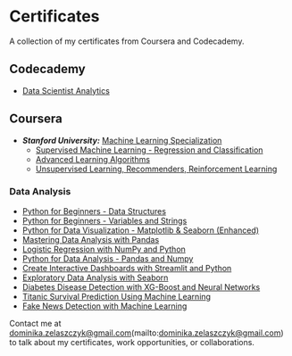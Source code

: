 # Certificates

A collection of my certificates from Coursera and Codecademy.

## Codecademy

* [Data Scientist Analytics](https://github.com/dominika-zelaszczyk/certificates/blob/main/Codecademy_Data%20Scientist%20-%20Analytics.pdf)

## Coursera

* ***Stanford University:*** [Machine Learning Specialization](https://github.com/dominika-zelaszczyk/certificates/blob/main/Coursera/Machine%20Learning%20Specialization.pdf)
  * [Supervised Machine Learning - Regression and Classification](https://github.com/dominika-zelaszczyk/certificates/blob/main/Coursera/Supervised%20Machine%20Learning%20-%20Regression%20and%20Classification.pdf)
  * [Advanced Learning Algorithms](https://github.com/dominika-zelaszczyk/certificates/blob/main/Coursera/Advanced%20Learning%20Algorithms.pdf)
  * [Unsupervised Learning, Recommenders, Reinforcement Learning](https://github.com/dominika-zelaszczyk/certificates/blob/main/Coursera/Unsupervised%20Learning%2C%20Recommenders%2C%20Reinforcement%20Learning.pdf)

### Data Analysis

* [Python for Beginners - Data Structures](https://github.com/dominika-zelaszczyk/certificates/blob/main/Coursera/Python%20for%20Beginners%20-%20Data%20Structures.pdf)
* [Python for Beginners - Variables and Strings](https://github.com/dominika-zelaszczyk/certificates/blob/main/Coursera/Python%20for%20Beginners%20-%20Variables%20and%20Strings.pdf)
* [Python for Data Visualization - Matplotlib & Seaborn (Enhanced)](https://github.com/dominika-zelaszczyk/certificates/blob/main/Coursera/Python%20for%20Data%20Visualization%20-%20Matplotlib%20%26%20Seaborn%20(Enhanced).pdf)
* [Mastering Data Analysis with Pandas](https://github.com/dominika-zelaszczyk/certificates/blob/main/Coursera/Mastering%20Data%20Analysis%20with%20Pandas.pdf)
* [Logistic Regression with NumPy and Python](https://github.com/dominika-zelaszczyk/certificates/blob/main/Coursera/Logistic%20Regression%20with%20NumPy%20and%20Python.pdf)
* [Python for Data Analysis - Pandas and Numpy](https://github.com/dominika-zelaszczyk/certificates/blob/main/Coursera/Python%20for%20Data%20Analysis%20-%20Pandas%20and%20Numpy.pdf)
* [Create Interactive Dashboards with Streamlit and Python](https://github.com/dominika-zelaszczyk/certificates/blob/main/Coursera/Create%20Interactive%20Dashboards%20with%20Streamlit%20and%20Python.pdf)
* [Exploratory Data Analysis with Seaborn](https://github.com/dominika-zelaszczyk/certificates/blob/main/Coursera/Exploratory%20Data%20Analysis%20with%20Seaborn.pdf)
* [Diabetes Disease Detection with XG-Boost and Neural Networks](https://github.com/dominika-zelaszczyk/certificates/blob/main/Coursera/Diabetes%20Disease%20Detection%20with%20XG-Boost%20and%20Neural%20Networks.pdf)
* [Titanic Survival Prediction Using Machine Learning](https://github.com/dominika-zelaszczyk/certificates/blob/main/Coursera/Titanic%20Survival%20Prediction%20Using%20Machine%20Learning.pdf)
* [Fake News Detection with Machine Learning](https://github.com/dominika-zelaszczyk/certificates/blob/main/Coursera/Fake%20News%20Detection%20with%20Machine%20Learning.pdf)

Contact me at dominika.zelaszczyk@gmail.com(mailto:dominika.zelaszczyk@gmail.com) to talk about my certificates, work opportunities, or collaborations.
